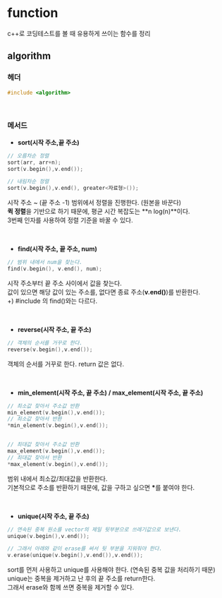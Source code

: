 # function
c++로 코딩테스트를 볼 때 유용하게 쓰이는 함수를 정리

## algorithm
### 헤더
```c++
#include <algorithm>
```
<br/>

### 메서드
- **sort(시작 주소,끝 주소)**
```c++
// 오름차순 정렬
sort(arr, arr+n);
sort(v.begin(),v.end());

// 내림차순 정렬
sort(v.begin(),v.end(), greater<자료형>());
```
시작 주소 ~ (끝 주소 -1) 범위에서 정렬을 진행한다. (원본을 바꾼다)   
**퀵 정렬**을 기반으로 하기 때문에, 평균 시간 복잡도는 **n log(n)**이다.  
3번째 인자를 사용하여 정렬 기준을 바꿀 수 있다.

<br/>

- **find(시작 주소, 끝 주소, num)**
```c++
// 범위 내에서 num을 찾는다.
find(v.begin(), v.end(), num); 
```
시작 주소부터 끝 주소 사이에서 값을 찾는다.  
값이 있으면 해당 값이 있는 주소를, 없다면 종료 주소(**v.end()**)를 반환한다.  
+) #include <string>의 find()와는 다르다.

<br/>

- **reverse(시작 주소, 끝 주소)**
```c++
// 객체의 순서를 거꾸로 한다.
reverse(v.begin(),v.end());
```
객체의 순서를 거꾸로 한다. return 값은 없다.

<br/>

- **min_element(시작 주소, 끝 주소) / max_element(시작 주소, 끝 주소)**
```c++
// 최소값 찾아서 주소값 반환
min_element(v.begin(),v.end());
// 최소값 찾아서 반환
*min_element(v.begin(),v.end());


// 최대값 찾아서 주소값 반환
max_element(v.begin(),v.end());
// 최대값 찾아서 반환
*max_element(v.begin(),v.end());
```
범위 내에서 최소값/최대값을 반환한다.  
기본적으로 주소를 반환하기 때문에, 값을 구하고 싶으면 <b>*</b>를 붙여야 한다.  

<br/>

- **unique(시작 주소, 끝 주소)**
```c++
// 연속된 중복 원소를 vector의 제일 뒷부분으로 쓰레기값으로 보낸다.
unique(v.begin(),v.end());

// 그래서 아래와 같이 erase를 써서 뒷 부분을 지워줘야 한다.
v.erase(unique(v.begin(),v.end()),v.end());
```
sort를 먼저 사용하고 unique를 사용해야 한다. (연속된 중복 값을 처리하기 때문)  
unique는 중복을 제거하고 난 후의 끝 주소를 return한다.  
그래서 erase와 함께 쓰면 중복을 제거할 수 있다.  

<br/>